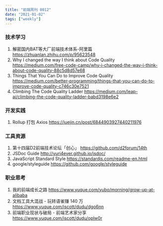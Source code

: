 ```yaml
---
title: "前端周刊 0012"
date: "2021-01-02"
tags: ["weekly"]
---
```

### 技术学习
1. 解密国内BAT等大厂前端技术体系-阿里篇 https://zhuanlan.zhihu.com/p/95623548
2. Why I changed the way I think about Code Quality https://medium.com/free-code-camp/why-i-changed-the-way-i-think-about-code-quality-88c5d8d57e68
3. Things That You Can Do to Improve Code Quality https://medium.com/better-programming/things-that-you-can-do-to-improve-code-quality-c746c30e7521
4. Climbing The Code Quality Ladder https://medium.com/leap-ai/climbing-the-code-quality-ladder-babd3198e6e2

### 开发实践
1. Rollup 打包 Axios https://juejin.cn/post/6844903927440211976

### 工具资源
1. 第十四届D2前端技术论坛「创心」 https://github.com/d2forum/14th
2. JSDoc Guide http://yuri4ever.github.io/jsdoc/
3. JavaScript Standard Style https://standardjs.com/readme-en.html
4. google/styleguide https://github.com/google/styleguide

### 职业思考
1. 我的前端成长之路 https://www.yuque.com/yubo/morning/grow-up-at-alibaba
2. 文档工具大混战 - 玩转语雀赚 140 万 https://www.yuque.com/iscott/dudu/dgo6nn
3. 前端职业现状与破局 - 前端艺术家分享 https://www.yuque.com/iscott/dudu/oplw0r